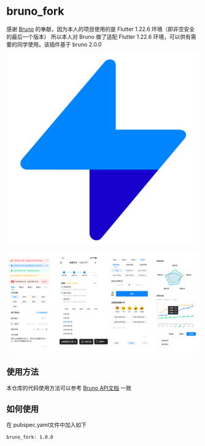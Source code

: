 # bruno_fork
感谢 [Bruno](https://github.com/LianjiaTech/bruno) 的奉献，因为本人的项目使用的是 Flutter 1.22.6 环境（即非空安全的最后一个版本）
所以本人对 Bruno 做了适配 Flutter 1.22.6 环境，可以供有需要的同学使用。该插件基于 bruno 2.0.0

![logo](./doc/images/bruno-icon.jpg)

![效果](./doc/images/bruno-result.png)

## 使用方法
本仓库的代码使用方法可以参考 [Bruno API文档](http://bruno.ke.com/) 一致

## 如何使用
在 pubspec.yaml文件中加入如下

``` 
bruno_fork: 1.0.0
```
